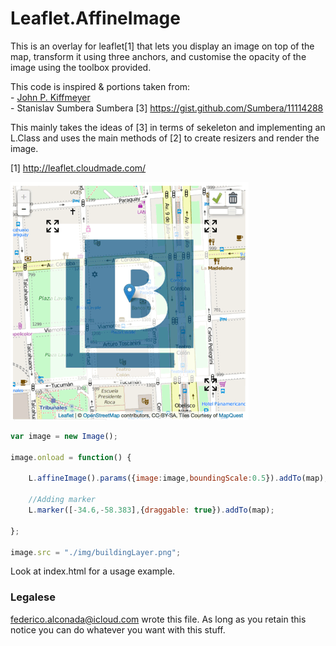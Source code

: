 # Leaflet.AffineImage


This is an overlay for leaflet[1] that lets you display an image on top of
the map, transform it using three anchors, and customise the opacity of the image using the toolbox provided.

This code is inspired & portions taken from:  
    - [John P. Kiffmeyer](https://github.com/thatjpk/LeafletAffineImageOverlay)  
	- Stanislav Sumbera Sumbera [3] https://gist.github.com/Sumbera/11114288  

This mainly takes the ideas of [3] in terms of sekeleton and implementing an L.Class and uses the main methods of [2] to create resizers and render the image.  

[1] http://leaflet.cloudmade.com/

![Screencapture GIF](demo.gif)

```js
var image = new Image();

image.onload = function() {

    L.affineImage().params({image:image,boundingScale:0.5}).addTo(map);
    
    //Adding marker
    L.marker([-34.6,-58.383],{draggable: true}).addTo(map);

};

image.src = "./img/buildingLayer.png";
```

Look at index.html for a usage example.

### Legalese

<federico.alconada@icloud.com> wrote this file. As long as you retain this notice you
can do whatever you want with this stuff.
